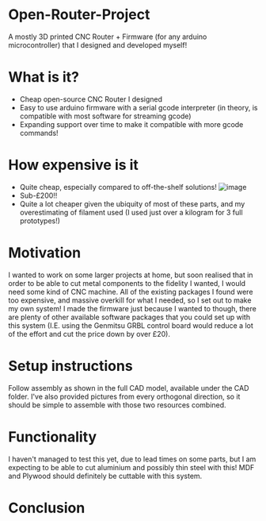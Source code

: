 # Open-Router-Project
A mostly 3D printed CNC Router + Firmware (for any arduino microcontroller) that I designed and developed myself!


# What is it?
- Cheap open-source CNC Router I designed
- Easy to use arduino firmware with a serial gcode interpreter (in theory, is compatible with most software for streaming gcode)
- Expanding support over time to make it compatible with more gcode commands!

# How expensive is it
- Quite cheap, especially compared to off-the-shelf solutions!
  ![image](https://github.com/user-attachments/assets/0cb5ddbd-e69c-4d43-a967-553133b2c64e)
- Sub-£200!!
- Quite a lot cheaper given the ubiquity of most of these parts, and my overestimating of filament used (I used just over a kilogram for 3 full prototypes!)

# Motivation
I wanted to work on some larger projects at home, but soon realised that in order to be able to cut metal components to the fidelity I wanted, I would need some kind of CNC machine.
All of the existing packages I found were too expensive, and massive overkill for what I needed, so I set out to make my own system!
I made the firmware just because I wanted to though, there are plenty of other available software packages that you could set up with this system (I.E. using the Genmitsu GRBL control board would reduce a lot of the effort and cut the price down by over £20).

# Setup instructions
Follow assembly as shown in the full CAD model, available under the CAD folder. I've also provided pictures from every orthogonal direction, so it should be simple to assemble with those two resources combined. 

# Functionality
I haven't managed to test this yet, due to lead times on some parts, but I am expecting to be able to cut aluminium and possibly thin steel with this! MDF and Plywood should definitely be cuttable with this system.

# Conclusion
